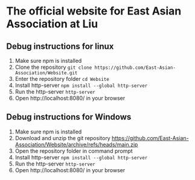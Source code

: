 # The official website for East Asian Association at Liu

## Debug instructions for linux

1. Make sure npm is installed 
2. Clone the repository `git clone https://github.com/East-Asian-Association/Website.git`
3. Enter the repository folder `cd Website`
4. Install http-server `npm install --global http-server`
5. Run the http-server `http-server`
6. Open http://localhost:8080/ in your browser

## Debug instructions for Windows

1. Make sure npm is installed 
2. Download and unzip the git repository https://github.com/East-Asian-Association/Website/archive/refs/heads/main.zip
4. Open the repository folder in command prompt
5. Install http-server `npm install --global http-server`
6. Run the http-server `http-server`
7. Open http://localhost:8080/ in your browser
